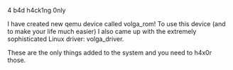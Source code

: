 4 b4d h4ck1ng 0nly

I have created new qemu device called volga_rom! To use this device (and to make your life much easier) I also came up with the extremely sophisticated Linux driver: volga_driver.

These are the only things added to the system and you need to h4x0r those.
